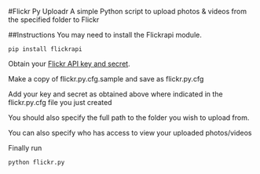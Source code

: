 #Flickr Py Uploadr
A simple Python script to upload photos & videos from the specified folder to Flickr

##Instructions
You may need to install the Flickrapi module.

```
pip install flickrapi
```

Obtain your [Flickr API key and secret](https://www.flickr.com/services/api/misc.api_keys.html).

Make a copy of flickr.py.cfg.sample and save as flickr.py.cfg

Add your key and secret as obtained above where indicated in the flickr.py.cfg file you just created

You should also specify the full path to the folder you wish to upload from.

You can also specify who has access to view your uploaded photos/videos

Finally run 

```
python flickr.py
```
